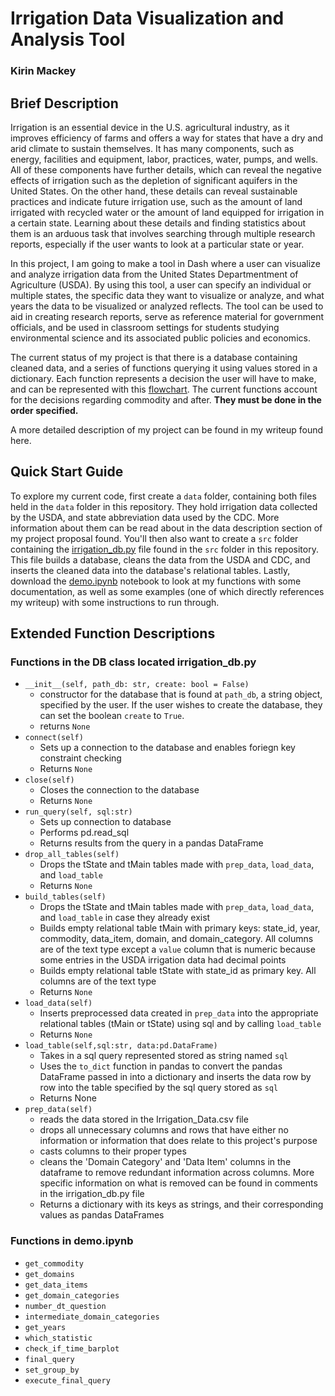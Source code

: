 # Irrigation Data Visualization and Analysis Tool
### Kirin Mackey

## Brief Description
Irrigation is an essential device in the U.S. agricultural industry, as it improves efficiency of farms and offers a way for states that have a dry and arid climate to sustain themselves. It has many components, such as energy, facilities and equipment, labor, practices, water, pumps, and wells. All of these components have further details, which can reveal the negative effects of irrigation such as the depletion of significant aquifers in the United States. On the other hand, these details can reveal sustainable practices and indicate future irrigation use, such as the amount of land irrigated with recycled water or the amount of land equipped for irrigation in a certain state. Learning about these details and finding statistics about them is an arduous task that involves searching through multiple research reports, especially if the user wants to look at a particular state or year.


In this project, I am going to make a tool in Dash where a user can visualize and analyze irrigation data from the United States Departmentment of Agriculture (USDA). By using this tool, a user can specify an individual or multiple states, the specific data they want to visualize or analyze, and what years the data to be visualized or analyzed reflects. The tool can be used to aid in creating research reports, serve as reference material for government officials, and be used in classroom settings for students studying environmental science and its associated public policies and economics.

The current status of my project is that there is a database containing cleaned data, and a series of functions querying it using values stored in a dictionary. Each function represents a decision the user will have to make, and can be represented with this [flowchart](writeup/Flowchart_of_decisions.png). The current functions account for the decisions regarding commodity and after. **They must be done in the order specified.**


A more detailed description of my project can be found in my writeup found here.


## Quick Start Guide
To explore my current code, first create a `data` folder, containing both files held in the `data` folder in this repository. They hold irrigation data collected by the USDA, and state abbreviation data used by the CDC. More information about them can be read about in the data description section of my project proposal found. You'll then also want to create a `src` folder containing the [irrigation_db.py](src/irrigation_db.py) file found in the `src` folder in this repository. This file builds a database, cleans the data from the USDA and CDC, and inserts the cleaned data into the database's relational tables. Lastly, download the [demo.ipynb](demo.ipynb) notebook to look at my functions with some documentation, as well as some examples (one of which directly references my writeup) with some instructions to run through. 

## Extended Function Descriptions
### Functions in the DB class located irrigation_db.py

- `__init__(self, path_db: str, create: bool = False)`
    - constructor for the database that is found at `path_db`, a string object, specified by the user. If the user wishes to create the database, they can set the boolean `create` to `True`.
    - returns `None`
- `connect(self)`
    - Sets up a connection to the database and enables foriegn key constraint checking
    - Returns `None` 
- `close(self)`
    - Closes the connection to the database
    - Returns `None`
- `run_query(self, sql:str)`
    - Sets up connection to database
    - Performs pd.read_sql
    - Returns results from the query in a pandas DataFrame
- `drop_all_tables(self)`
    - Drops the tState and tMain tables made with `prep_data`, `load_data`, and `load_table`
    - Returns `None`
- `build_tables(self)` 
    - Drops the tState and tMain tables made with `prep_data`, `load_data`, and `load_table` in case they already exist
    - Builds empty relational table tMain with primary keys: state_id, year, commodity, data_item, domain, and domain_category. All columns are of the text type except a `value` column that is numeric because some entries in the USDA irrigation data had decimal points
    - Builds empty relational table tState with state_id as primary key. All columns are of the text type
    - Returns `None`
- `load_data(self)`
    - Inserts preprocessed data created in `prep_data` into the appropriate relational tables (tMain or tState) using sql and by calling `load_table`
    - Returns `None`
- `load_table(self,sql:str, data:pd.DataFrame)`
    - Takes in a sql query represented stored as string named `sql`
    - Uses the `to_dict` function in pandas to convert the pandas DataFrame passed in into a dictionary and inserts the data row by row into the table specified by the sql query stored as `sql`
    - Returns None
- `prep_data(self)`
    - reads the data stored in the Irrigation_Data.csv file
    - drops all unnecessary columns and rows that have either no information or information that does relate to this project's purpose
    - casts columns to their proper types
    - cleans the 'Domain Category' and 'Data Item' columns in the dataframe to remove redundant information across columns. More specific information on what is removed can be found in comments in the irrigation_db.py file 
    - Returns a dictionary with its keys as strings, and their corresponding values as pandas DataFrames

### Functions in demo.ipynb
- `get_commodity`
- `get_domains`
- `get_data_items`
- `get_domain_categories`
- `number_dt_question`
- `intermediate_domain_categories`
- `get_years`
- `which_statistic`
- `check_if_time_barplot`
- `final_query`
- `set_group_by`
- `execute_final_query`
